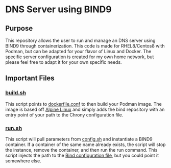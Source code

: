 # DNS Server using BIND9

## Purpose
This repository allows the user to run and manage an DNS server using BIND9 through containerization. This code is made for RHEL8/Centos8 with Podman, but can be adapted for your flavor of Linux and Docker. The specific server configuration is created for my own home network, but please feel free to adapt it for your own specific needs.

## Important Files
### [build.sh](https://github.com/notarobot767/dns-bind9/blob/master/build.sh)
This script points to [dockerfile.conf](https://github.com/notarobot767/dns-bind9/blob/master/dockerfile.conf) to then build your Podman image. The image is based off [Alpine Linux](https://hub.docker.com/_/alpine) and simply adds the bind repository with an entry point of your path to the Chrony configuration file.

### [run.sh](https://github.com/notarobot767/dns-bind9/blob/master/run.sh)
This script will pull parameters from [config.sh](https://github.com/notarobot767/dns-bind9/blob/master/config.sh) and instantiate a BIND9 container. If a container of the same name already exists, the script will stop the instance, remove the container, and then run the run command. This script injects the path to the [Bind configuration file](https://github.com/notarobot767/dns-bind9/blob/master/config/named.conf), but you could point it somewhere else.
